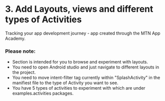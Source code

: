 # 3. Add Layouts, views and different types of Activities
Tracking your app development journey - app created through the MTN App Academy.
### Please note:
* Section is intended for you to browse and experiment with layouts.
* You need to open Android studio and just navigate to different layouts in the project.
* You need to move intent-filter tag currently within "SplashActivity" in the manifiest file to the type of Activity you want to see.
* You have 5 types of activities to experiment with which are under examples.activities packages.
